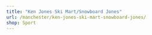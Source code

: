 ```yaml
---
title: "Ken Jones Ski Mart/Snowboard Jones"
url: /manchester/ken-jones-ski-mart-snowboard-jones/
shop: Sport
---
```

